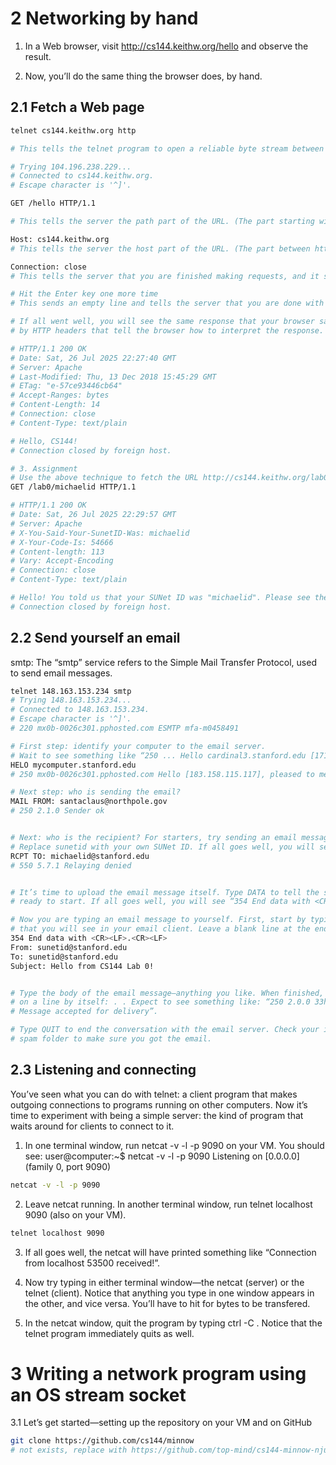 # 2 Networking by hand

1. In a Web browser, visit http://cs144.keithw.org/hello and observe the result.

2. Now, you’ll do the same thing the browser does, by hand.
## 2.1 Fetch a Web page

```bash
telnet cs144.keithw.org http

# This tells the telnet program to open a reliable byte stream between your computer and another computer (named cs144.keithw.org), and with a particular service running on that computer: the “http” service, for the Hyper-Text Transfer Protocol, used by the World Wide Web

# Trying 104.196.238.229...
# Connected to cs144.keithw.org.
# Escape character is '^]'.

GET /hello HTTP/1.1

# This tells the server the path part of the URL. (The part starting with the third slash.)

Host: cs144.keithw.org
# This tells the server the host part of the URL. (The part between http:// and the third slash.)

Connection: close
# This tells the server that you are finished making requests, and it should close the connection as soon as it finishes replying

# Hit the Enter key one more time
# This sends an empty line and tells the server that you are done with your HTTP request.

# If all went well, you will see the same response that your browser saw, preceded
# by HTTP headers that tell the browser how to interpret the response.

# HTTP/1.1 200 OK
# Date: Sat, 26 Jul 2025 22:27:40 GMT
# Server: Apache
# Last-Modified: Thu, 13 Dec 2018 15:45:29 GMT
# ETag: "e-57ce93446cb64"
# Accept-Ranges: bytes
# Content-Length: 14
# Connection: close
# Content-Type: text/plain

# Hello, CS144!
# Connection closed by foreign host.

# 3. Assignment
# Use the above technique to fetch the URL http://cs144.keithw.org/lab0/sunetid, replacing sunetid with your own primary SUNet ID. 
GET /lab0/michaelid HTTP/1.1

# HTTP/1.1 200 OK
# Date: Sat, 26 Jul 2025 22:29:57 GMT
# Server: Apache
# X-You-Said-Your-SunetID-Was: michaelid
# X-Your-Code-Is: 54666
# Content-length: 113
# Vary: Accept-Encoding
# Connection: close
# Content-Type: text/plain

# Hello! You told us that your SUNet ID was "michaelid". Please see the HTTP headers (above) for your secret code.
# Connection closed by foreign host.
```


## 2.2 Send yourself an email

smtp: The “smtp” service refers to the Simple Mail Transfer Protocol, used to send email messages.

```bash
telnet 148.163.153.234 smtp
# Trying 148.163.153.234...
# Connected to 148.163.153.234.
# Escape character is '^]'.
# 220 mx0b-0026c301.pphosted.com ESMTP mfa-m0458491

# First step: identify your computer to the email server.
# Wait to see something like “250 ... Hello cardinal3.stanford.edu [171.67.24.75], pleased to meet you”.
HELO mycomputer.stanford.edu
# 250 mx0b-0026c301.pphosted.com Hello [183.158.115.117], pleased to meet you

# Next step: who is sending the email?
MAIL FROM: santaclaus@northpole.gov
# 250 2.1.0 Sender ok


# Next: who is the recipient? For starters, try sending an email message to yourself. 
# Replace sunetid with your own SUNet ID. If all goes well, you will see “250 2.1.5 Recipient ok.”
RCPT TO: michaelid@stanford.edu
# 550 5.7.1 Relaying denied


# It’s time to upload the email message itself. Type DATA to tell the server you’re
# ready to start. If all goes well, you will see “354 End data with <CR><LF>.<CR><LF>”.

# Now you are typing an email message to yourself. First, start by typing the headers
# that you will see in your email client. Leave a blank line at the end of the headers.
354 End data with <CR><LF>.<CR><LF>
From: sunetid@stanford.edu
To: sunetid@stanford.edu
Subject: Hello from CS144 Lab 0!


# Type the body of the email message—anything you like. When finished, end with a dot
# on a line by itself: . . Expect to see something like: “250 2.0.0 33h24dpdsr-1
# Message accepted for delivery”.

# Type QUIT to end the conversation with the email server. Check your inbox and
# spam folder to make sure you got the email.
```


## 2.3 Listening and connecting

You’ve seen what you can do with telnet: a client program that makes outgoing connections
to programs running on other computers. Now it’s time to experiment with being a simple
server: the kind of program that waits around for clients to connect to it.

1. In one terminal window, run netcat -v -l -p 9090 on your VM. You should see:
user@computer:~$ netcat -v -l -p 9090
Listening on [0.0.0.0] (family 0, port 9090)

```bash
netcat -v -l -p 9090
```

2. Leave netcat running. In another terminal window, run telnet localhost 9090
(also on your VM).
```bash
telnet localhost 9090
```

3. If all goes well, the netcat will have printed something like “Connection from localhost 53500 received!”.

4. Now try typing in either terminal window—the netcat (server) or the telnet (client).
Notice that anything you type in one window appears in the other, and vice versa.
You’ll have to hit for bytes to be transfered.

5. In the netcat window, quit the program by typing ctrl -C . Notice that the telnet
program immediately quits as well.


# 3 Writing a network program using an OS stream socket

3.1 Let’s get started—setting up the repository on your VM and on GitHub
```bash
git clone https://github.com/cs144/minnow
# not exists, replace with https://github.com/top-mind/cs144-minnow-nju

```